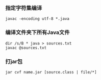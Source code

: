 ### 指定字符集编译
    javac -encoding utf-8 *.java
### 编译文件夹下所有Java文件
    dir /s/B * java > sources.txt
    javac @sources.txt
### 打jar包
    jar cvf name.jar [source.class | file/*]